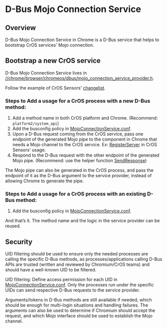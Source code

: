 # D-Bus Mojo Connection Service

## Overview

D-Bus Mojo Connection Service in Chrome is a D-Bus service that helps to
bootstrap CrOS services' Mojo connection.

## Bootstrap a new CrOS service

D-Bus Mojo Connection Service lives in [//chrome/browser/chromeos/dbus/mojo_connection_service_provider.h](https://chromium.googlesource.com/chromium/src.git/+/master/chrome/browser/chromeos/dbus/mojo_connection_service_provider.h).

Follow the example of CrOS Sensors' [changelist](https://chromium-review.googlesource.com/c/chromium/src/+/2352298).

### Steps to Add a usage for a CrOS process with a new D-Bus method:
1. Add a method name in both CrOS platform and Chrome.
   (Recommend: `platform2/system_api`)
2. Add the busconfig policy in [MojoConnectionService.conf].
3. Upon a D-Bus request coming from the CrOS service, pass one endpoint of the
   generated Mojo pipe to the component in Chrome that needs a Mojo channel to
   the CrOS service. Ex: [RegisterServer](https://chromium-review.googlesource.com/c/chromium/src/+/2352298/16/chrome/browser/chromeos/dbus/mojo_connection_service_provider.cc#74) in CrOS Sensors' usage.
4. Respond to the D-Bus request with the other endpoint of the generated Mojo
   pipe. (Recommend: use the helper function [SendResponse](https://chromium-review.googlesource.com/c/chromium/src/+/2352298/16/chrome/browser/chromeos/dbus/mojo_connection_service_provider.h#75))

The Mojo pipe can also be generated in the CrOS process, and pass the endpoint
of it as the D-Bus argument to the service provider, instead of allowing Chrome
to generate the pipe.

### Steps to Add a usage for a CrOS process with an existing D-Bus method:
1. Add the busconfig policy in [MojoConnectionService.conf].

And that’s it. The method name and the logic in the service provider can be
reused.

## Security

UID filtering should be used to ensure only the needed processes are calling
the specific D-Bus methods, as processes/applications calling D-Bus APIs are
trusted (written and reviewed by Chromium/CrOS teams) and should have a
well-known UID to be filtered.

UID filtering: Define access permission for each UID in
[MojoConnectionService.conf]. Only the processes run under the specific UIDs can
send respective D-Bus requests to the service provider.

Arguments/tokens in D-Bus methods are still available if needed, which should
be enough for multi-login situations and handling failures. The arguments can
also be used to determine if Chromium should accept the request, and which Mojo
interface should be used to establish the Mojo channel.

[MojoConnectionService.conf]: https://chromium.googlesource.com/chromium/src.git/+/master/chrome/browser/chromeos/dbus/org.chromium.MojoConnectionService.conf
